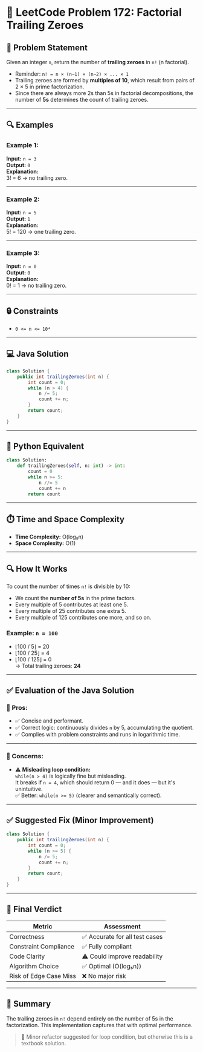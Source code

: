 # 🧮 LeetCode Problem 172: Factorial Trailing Zeroes

## 📘 Problem Statement

Given an integer `n`, return the number of **trailing zeroes** in `n!` (n factorial).

- Reminder: `n! = n × (n−1) × (n−2) × ... × 1`
- Trailing zeroes are formed by **multiples of 10**, which result from pairs of 2 × 5 in prime factorization.
- Since there are always more 2s than 5s in factorial decompositions, the number of **5s** determines the count of trailing zeroes.

---

## 🔍 Examples

### Example 1:
**Input:** `n = 3`  
**Output:** `0`  
**Explanation:**  
3! = 6 → no trailing zero.

---

### Example 2:
**Input:** `n = 5`  
**Output:** `1`  
**Explanation:**  
5! = 120 → one trailing zero.

---

### Example 3:
**Input:** `n = 0`  
**Output:** `0`  
**Explanation:**  
0! = 1 → no trailing zero.

---

## 🔒 Constraints
- `0 <= n <= 10⁴`

---

## 💻 Java Solution
```java
class Solution {
    public int trailingZeroes(int n) {
        int count = 0;
        while (n > 4) {
            n /= 5;
            count += n;
        }
        return count;
    }
}
```

---

## 🐍 Python Equivalent
```python
class Solution:
    def trailingZeroes(self, n: int) -> int:
        count = 0
        while n >= 5:
            n //= 5
            count += n
        return count
```

---

## ⏱️ Time and Space Complexity
- **Time Complexity:** O(log₅n)
- **Space Complexity:** O(1)

---

## 🔍 How It Works
To count the number of times `n!` is divisible by 10:
- We count the **number of 5s** in the prime factors.
- Every multiple of 5 contributes at least one 5.
- Every multiple of 25 contributes one extra 5.
- Every multiple of 125 contributes one more, and so on.

### Example: `n = 100`
- ⌊100 / 5⌋ = 20  
- ⌊100 / 25⌋ = 4  
- ⌊100 / 125⌋ = 0  
→ Total trailing zeroes: **24**

---

## ✅ Evaluation of the Java Solution

### 🔵 Pros:
- ✅ Concise and performant.
- ✅ Correct logic: continuously divides `n` by 5, accumulating the quotient.
- ✅ Complies with problem constraints and runs in logarithmic time.

---

### 🔴 Concerns:
- ⚠️ **Misleading loop condition:**  
  `while(n > 4)` is logically fine but misleading.  
  It breaks if `n = 4`, which should return 0 — and it does — but it's unintuitive.  
  ✅ Better: `while(n >= 5)` (clearer and semantically correct).

---

## ✅ Suggested Fix (Minor Improvement)
```java
class Solution {
    public int trailingZeroes(int n) {
        int count = 0;
        while (n >= 5) {
            n /= 5;
            count += n;
        }
        return count;
    }
}
```

---

## 📌 Final Verdict

| Metric                     | Assessment                      |
|---------------------------|----------------------------------|
| Correctness               | ✅ Accurate for all test cases   |
| Constraint Compliance     | ✅ Fully compliant               |
| Code Clarity              | ⚠️ Could improve readability     |
| Algorithm Choice          | ✅ Optimal (O(log₅n))            |
| Risk of Edge Case Miss    | ❌ No major risk                 |

---

## 🚀 Summary
The trailing zeroes in `n!` depend entirely on the number of 5s in the factorization. This implementation captures that with optimal performance.

> 🔧 Minor refactor suggested for loop condition, but otherwise this is a textbook solution.

